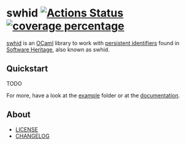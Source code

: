 # swhid [![Actions Status](https://github.com/ocamlpro/swhid/workflows/build/badge.svg)](https://github.com/ocamlpro/swhid/actions) [![coverage percentage](https://raw.githubusercontent.com/ocamlpro/swhids/gh-pages/coverage/badge.svg)](https://ocamlpro.github.io/swhid/coverage/)

[swhid] is an [OCaml] library to work with [persistent identifiers] found in [Software Heritage], also known as swhid.

## Quickstart

TODO

For more, have a look at the [example] folder or at the [documentation].

## About

- [LICENSE]
- [CHANGELOG]

[CHANGELOG]: ./CHANGES.md
[example]: ./example/
[LICENSE]: ./LICENSE.md

[documentation]: https://ocamlpro.github.io/swhid/api/
[OCaml]: https://ocaml.org
[persistent identifiers]: https://docs.softwareheritage.org/devel/swh-model/persistent-identifiers.html
[Software Heritage]: https://www.softwareheritage.org/
[swhid]: https://ocamlpro.github.io/swhid/
